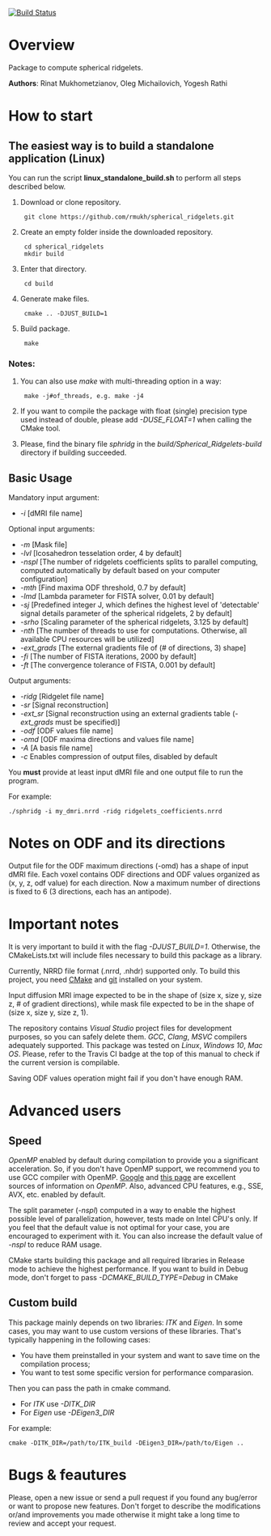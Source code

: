 [![Build Status](https://travis-ci.org/rmukh/spherical_ridgelets.svg?branch=master)](https://travis-ci.org/rmukh/spherical_ridgelets)

# Overview
Package to compute spherical ridgelets.

**Authors**: Rinat Mukhometzianov, Oleg Michailovich, Yogesh Rathi

# How to start

## The easiest way is to build a standalone application (Linux)

You can run the script **linux_standalone_build.sh** to perform all steps described below.

1. Download or clone repository.

        git clone https://github.com/rmukh/spherical_ridgelets.git

2. Create an empty folder inside the downloaded repository.
    
        cd spherical_ridgelets
        mkdir build

3. Enter that directory.

        cd build

4. Generate make files.

        cmake .. -DJUST_BUILD=1

5. Build package.

        make

### Notes: 

1. You can also use *make* with multi-threading option in a way:

        make -j#of_threads, e.g. make -j4

2. If you want to compile the package with float (single) precision type used instead of double, please add *-DUSE_FLOAT=1* when calling the CMake tool.

3. Please, find the binary file *sphridg* in the *build/Spherical_Ridgelets-build* directory if building succeeded. 

## Basic Usage

Mandatory input argument:
- *-i* [dMRI file name]

Optional input arguments:
- *-m* [Mask file]
- *-lvl* [Icosahedron tesselation order, 4 by default]
- *-nspl* [The number of ridgelets coefficients splits to parallel computing, computed automatically by default based on your computer configuration]
- *-mth* [Find maxima ODF threshold, 0.7 by default] 
- *-lmd* [Lambda parameter for FISTA solver, 0.01 by default] 
- *-sj* [Predefined integer J, which defines the highest level of 'detectable' signal details parameter of the spherical ridgelets, 2 by default] 
- *-srho* [Scaling parameter of the spherical ridgelets, 3.125 by default]
- *-nth* [The number of threads to use for computations. Otherwise, all available CPU resources will be utilized]
- *-ext_grads* [The external gradients file of (# of directions, 3) shape]
- *-fi* [The number of FISTA iterations, 2000 by default]
- *-ft* [The convergence tolerance of FISTA, 0.001 by default]

Output arguments:
- *-ridg* [Ridgelet file name]
- *-sr* [Signal reconstruction]
- *-ext_sr* [Signal reconstruction using an external gradients table (*-ext_grads* must be specified)]
- *-odf* [ODF values file name] 
- *-omd* [ODF maxima directions and values file name]
- *-A* [A basis file name]
- *-c* Enables compression of output files, disabled by default

You **must** provide at least input dMRI file and one output file to run the program.

For example:

    ./sphridg -i my_dmri.nrrd -ridg ridgelets_coefficients.nrrd

# Notes on ODF and its directions
Output file for the ODF maximum directions (-omd) has a shape of input dMRI file. Each voxel contains ODF directions and ODF values organized as (x, y, z, odf value) for each direction. Now a maximum number of directions is fixed to 6 (3 directions, each has an antipode).

# Important notes
It is very important to build it with the flag *-DJUST_BUILD=1*. Otherwise, the CMakeLists.txt will include files necessary to build this package as a library.

Currently, NRRD file format (.nrrd, .nhdr) supported only. To build this project, you need [CMake](https://cmake.org/) and [git](https://git-scm.com/) installed on your system. 

Input diffusion MRI image expected to be in the shape of (size x, size y, size z, # of gradient directions), while mask file expected to be in the shape of (size x, size y, size z, 1).

The repository contains *Visual Studio* project files for development purposes, so you can safely delete them. *GCC*, *Clang*, *MSVC* compilers adequately supported. This package was tested on *Linux*, *Windows 10*, *Mac OS*. Please, refer to the Travis CI badge at the top of this manual to check if the current version is compilable. 

Saving ODF values operation might fail if you don't have enough RAM.

# Advanced users

## Speed
*OpenMP* enabled by default during compilation to provide you a significant acceleration. So, if you don't have OpenMP support, we recommend you to use GCC compiler with OpenMP. [Google](https://www.google.com/) and [this page](https://www.openmp.org/resources/openmp-compilers-tools/) are excellent sources of information on *OpenMP*. Also, advanced CPU features, e.g., SSE, AVX, etc. enabled by default.

The split parameter (*-nspl*) computed in a way to enable the highest possible level of parallelization, however, tests made on Intel CPU's only. If you feel that the default value is not optimal for your case, you are encouraged to experiment with it. You can also increase the default value of *-nspl* to reduce RAM usage.

CMake starts building this package and all required libraries in Release mode to achieve the highest performance. If you want to build in Debug mode, don't forget to pass *-DCMAKE_BUILD_TYPE=Debug* in CMake

## Custom build
This package mainly depends on two libraries: *ITK* and *Eigen*. In some cases, you may want to use custom versions of these libraries. That's typically happening in the following cases:
* You have them preinstalled in your system and want to save time on the compilation process;
* You want to test some specific version for performance comparasion.

Then you can pass the path in cmake command.
* For *ITK* use *-DITK_DIR*
* For *Eigen* use *-DEigen3_DIR*

For example:

    cmake -DITK_DIR=/path/to/ITK_build -DEigen3_DIR=/path/to/Eigen ..

# Bugs & feautures

Please, open a new issue or send a pull request if you found any bug/error or want to propose new features. Don't forget to describe the modifications or/and improvements you made otherwise it might take a long time to review and accept your request.
